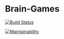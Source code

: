 # Brain-Games

[![Build Status](https://travis-ci.org/travis-ci/travis-web.svg?branch=master)](https://travis-ci.org/travis-ci/travis-web)

[![Maintainability](https://api.codeclimate.com/v1/badges/a99a88d28ad37a79dbf6/maintainability)](https://codeclimate.com/github/codeclimate/codeclimate/maintainability)
